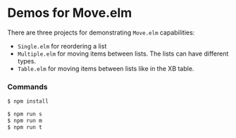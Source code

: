 # Demos for Move.elm

There are three projects for demonstrating `Move.elm` capabilities:

-   `Single.elm` for reordering a list
-   `Multiple.elm` for moving items between lists. The lists can have different types.
-   `Table.elm` for moving items between lists like in the XB table.

### Commands

```bash
$ npm install

$ npm run s
$ npm run m
$ npm run t
```
